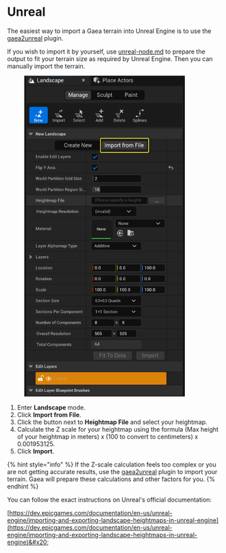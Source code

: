 # Unreal

The easiest way to import a Gaea terrain into Unreal Engine is to use the [gaea2unreal](../../../plugins/gaea2unreal/ "mention") plugin.

If you wish to import it by yourself, use [unreal-node.md](../../build-and-export/application-specific-export-nodes/unreal-node.md "mention") to prepare the output to fit your terrain size as required by Unreal Engine. Then you can manually import the terrain.



<figure><img src="../../../.gitbook/assets/new-import-settings.png" alt="" width="375"><figcaption></figcaption></figure>

1. Enter **Landscape** mode.
2. Click **Import from File**.
3. Click the button next to **Heightmap File** and select your heightmap.
4. Calculate the Z scale for your heightmap using the formula (Max height of your heightmap in meters) x (100 to convert to centimeters) x 0.001953125.
5. Click **Import**.

{% hint style="info" %}
If the Z-scale calculation feels too complex or you are not getting accurate results, use the [gaea2unreal](../../../plugins/gaea2unreal/ "mention") plugin to import your terrain. Gaea will prepare these calculations and other factors for you.
{% endhint %}



You can follow the exact instructions on Unreal's official documentation:

[https://dev.epicgames.com/documentation/en-us/unreal-engine/importing-and-exporting-landscape-heightmaps-in-unreal-engine](https://dev.epicgames.com/documentation/en-us/unreal-engine/importing-and-exporting-landscape-heightmaps-in-unreal-engine)&#x20;

